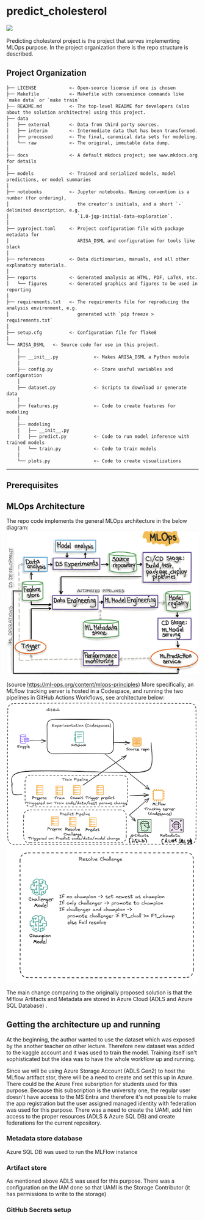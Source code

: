 # predict_cholesterol

<a target="_blank" href="https://cookiecutter-data-science.drivendata.org/">
    <img src="https://img.shields.io/badge/CCDS-Project%20template-328F97?logo=cookiecutter" />
</a>

Predicting cholesterol project is the project that serves implementing MLOps purpose. In the project organization there is the repo structure is described.

## Project Organization

```
├── LICENSE            <- Open-source license if one is chosen
├── Makefile           <- Makefile with convenience commands like `make data` or `make train`
├── README.md          <- The top-level README for developers (also about the solution architectre) using this project.
├── data
│   ├── external       <- Data from third party sources.
│   ├── interim        <- Intermediate data that has been transformed.
│   ├── processed      <- The final, canonical data sets for modeling.
│   └── raw            <- The original, immutable data dump.
│
├── docs               <- A default mkdocs project; see www.mkdocs.org for details
│
├── models             <- Trained and serialized models, model predictions, or model summaries
│
├── notebooks          <- Jupyter notebooks. Naming convention is a number (for ordering),
│                         the creator's initials, and a short `-` delimited description, e.g.
│                         `1.0-jqp-initial-data-exploration`.
│
├── pyproject.toml     <- Project configuration file with package metadata for 
│                         ARISA_DSML and configuration for tools like black
│
├── references         <- Data dictionaries, manuals, and all other explanatory materials.
│
├── reports            <- Generated analysis as HTML, PDF, LaTeX, etc.
│   └── figures        <- Generated graphics and figures to be used in reporting
│
├── requirements.txt   <- The requirements file for reproducing the analysis environment, e.g.
│                         generated with `pip freeze > requirements.txt`
│
├── setup.cfg          <- Configuration file for flake8
│
└── ARISA_DSML   <- Source code for use in this project.
    │
    ├── __init__.py             <- Makes ARISA_DSML a Python module
    │
    ├── config.py               <- Store useful variables and configuration
    │
    ├── dataset.py              <- Scripts to download or generate data
    │
    ├── features.py             <- Code to create features for modeling
    │
    ├── modeling                
    │   ├── __init__.py 
    │   ├── predict.py          <- Code to run model inference with trained models          
    │   └── train.py            <- Code to train models
    │
    └── plots.py                <- Code to create visualizations
```

--------

## Prerequisites

## MLOps Architecture
The repo code implements the general MLOps architecture in the below diagram:
![alt text](image.png)

(source https://ml-ops.org/content/mlops-principles) More specifically, an MLflow tracking server is hosted in a Codespace, and running the two pipelines in GitHub Actions Workflows, see architecture below:
![alt text](image-1.png)
![alt text](image-2.png)

The main change comparing to the originally proposed solution is that the Mlflow Artifacts and Metadata are stored in Azure Cloud (ADLS and Azure SQL Database) .

## Getting the architecture up and running

At the beginning, the author wanted to use the dataset which was exposed by the another teacher on other lecture. Therefore new dataset was added to the kaggle account and it was used to train the model. Training itself isn't sophisticated but the idea was to have the whole workflow up and running.

Since we will be using Azure Storage Account (ADLS Gen2) to host the MLflow artifact stor, there will be a need to create and set this up in Azure.
There could be the Azure Free subsription for students used for this purpose. Because this subscription is the university one, the regular user doesn't have access to the MS Entra and therefore it's not possible to make the app registration but the user assigned managed identity with federation was used for this purpose. There was a need to create the UAMI, add him access to the proper resources (ADLS & Azure SQL DB) and create federations for the current repository. 

### Metadata store database
Azure SQL DB was used to run the MLFlow instance

### Artifact store
As mentioned above ADLS was used for this purpose. There was a configuration on the IAM done so that UAMI is the Storage Contributor (it has permissions to write to the storage)

### GitHub Secrets setup


